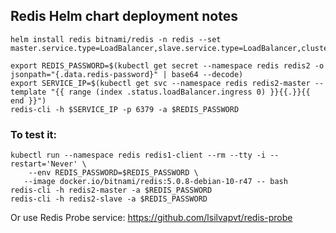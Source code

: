 ## Redis Helm chart deployment notes

```
helm install redis bitnami/redis -n redis --set master.service.type=LoadBalancer,slave.service.type=LoadBalancer,cluster.slaveCount=1
```

```
export REDIS_PASSWORD=$(kubectl get secret --namespace redis redis2 -o jsonpath="{.data.redis-password}" | base64 --decode)
export SERVICE_IP=$(kubectl get svc --namespace redis redis2-master --template "{{ range (index .status.loadBalancer.ingress 0) }}{{.}}{{ end }}")   
redis-cli -h $SERVICE_IP -p 6379 -a $REDIS_PASSWORD
```

### To test it:
```
kubectl run --namespace redis redis1-client --rm --tty -i --restart='Never' \
    --env REDIS_PASSWORD=$REDIS_PASSWORD \
   --image docker.io/bitnami/redis:5.0.8-debian-10-r47 -- bash
redis-cli -h redis2-master -a $REDIS_PASSWORD
redis-cli -h redis2-slave -a $REDIS_PASSWORD
```

Or use Redis Probe service: https://github.com/lsilvapvt/redis-probe 






